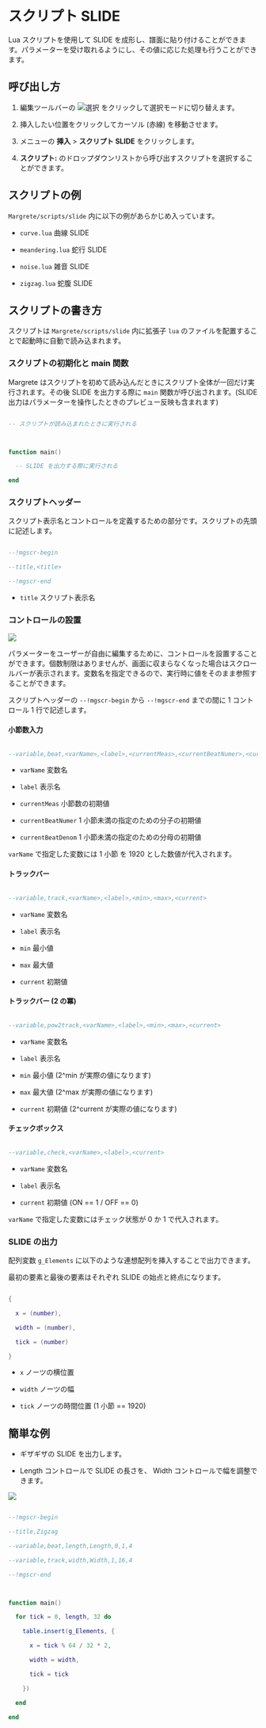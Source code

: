# スクリプト SLIDE

Lua スクリプトを使用して SLIDE を成形し、譜面に貼り付けることができます。パラメーターを受け取れるようにし、その値に応じた処理も行うことができます。



## 呼び出し方

1. 編集ツールバーの ![選択](../../img/edit-toolbar-select.png) をクリックして選択モードに切り替えます。

2. 挿入したい位置をクリックしてカーソル (赤線) を移動させます。

3. メニューの **挿入** > **スクリプト SLIDE** をクリックします。

4. **スクリプト:** のドロップダウンリストから呼び出すスクリプトを選択することができます。



## スクリプトの例

`Margrete/scripts/slide` 内に以下の例があらかじめ入っています。

* `curve.lua` 曲線 SLIDE

* `meandering.lua` 蛇行 SLIDE

* `noise.lua` 雑音 SLIDE

* `zigzag.lua` 蛇腹 SLIDE



## スクリプトの書き方

スクリプトは `Margrete/scripts/slide` 内に拡張子 `lua` のファイルを配置することで起動時に自動で読み込まれます。



### スクリプトの初期化と main 関数

Margrete はスクリプトを初めて読み込んだときにスクリプト全体が一回だけ実行されます。その後 SLIDE を出力する際に `main` 関数が呼び出されます。(SLIDE 出力はパラメーターを操作したときのプレビュー反映も含まれます)



```lua

-- スクリプトが読み込まれたときに実行される



function main()

  -- SLIDE を出力する際に実行される

end

```



### スクリプトヘッダー

スクリプト表示名とコントロールを定義するための部分です。スクリプトの先頭に記述します。



```lua

--!mgscr-begin

--title,<title>

--!mgscr-end

```



* `title` スクリプト表示名



### コントロールの設置

![](img/script-slide-ctrls.png)  

パラメーターをユーザーが自由に編集するために、コントロールを設置することができます。個数制限はありませんが、画面に収まらなくなった場合はスクロールバーが表示されます。変数名を指定できるので、実行時に値をそのまま参照することができます。  

スクリプトヘッダーの `--!mgscr-begin` から `--!mgscr-end` までの間に 1 コントロール 1 行で記述します。



#### 小節数入力

```lua

--variable,beat,<varName>,<label>,<currentMeas>,<currentBeatNumer>,<currentBeatDenom>

```



* `varName` 変数名

* `label` 表示名

* `currentMeas` 小節数の初期値

* `currentBeatNumer` 1 小節未満の指定のための分子の初期値

* `currentBeatDenom` 1 小節未満の指定のための分母の初期値



`varName` で指定した変数には 1 小節 を 1920 とした数値が代入されます。



#### トラックバー

```lua

--variable,track,<varName>,<label>,<min>,<max>,<current>

```



* `varName` 変数名

* `label` 表示名

* `min` 最小値

* `max` 最大値

* `current` 初期値



#### トラックバー (2 の冪)

```lua

--variable,pow2track,<varName>,<label>,<min>,<max>,<current>

```



* `varName` 変数名

* `label` 表示名

* `min` 最小値 (2^min が実際の値になります)

* `max` 最大値 (2^max が実際の値になります)

* `current` 初期値 (2^current が実際の値になります)





#### チェックボックス

```lua

--variable,check,<varName>,<label>,<current>

```



* `varName` 変数名

* `label` 表示名

* `current` 初期値 (ON == 1 / OFF == 0)



`varName` で指定した変数にはチェック状態が 0 か 1 で代入されます。





### SLIDE の出力

配列変数 `g_Elements` に以下のような連想配列を挿入することで出力できます。  

最初の要素と最後の要素はそれぞれ SLIDE の始点と終点になります。



```lua

{

  x = (number),

  width = (number),

  tick = (number)

}

```



* `x` ノーツの横位置

* `width` ノーツの幅

* `tick` ノーツの時間位置 (1 小節 == 1920)



## 簡単な例

* ギザギザの SLIDE を出力します。

* Length コントロールで SLIDE の長さを、 Width コントロールで幅を調整できます。



![](img/script-slide-example.png)



```lua

--!mgscr-begin

--title,Zigzag

--variable,beat,length,Length,0,1,4

--variable,track,width,Width,1,16,4

--!mgscr-end



function main()

  for tick = 0, length, 32 do

    table.insert(g_Elements, {

      x = tick % 64 / 32 * 2,

      width = width,

      tick = tick

    })

  end

end

```

